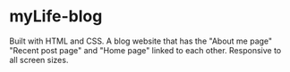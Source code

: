 # myLife-blog

Built with HTML and CSS.
A blog website that has the "About me page" "Recent post page" and "Home page" linked to each other.
Responsive to all screen sizes.


